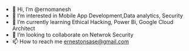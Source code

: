 - 👋 Hi, I’m @ernomanesh
- 👀 I’m interested in Mobile App Development,Data analytics, Security
- 🌱 I’m currently learning Ethical Hacking, Power Bi, Google Cloud Architect
- 💞️ I’m looking to collaborate on Netwrok Security
- 📫 How to reach me ernestonsase@gmail.com

<!---
ernomanesh/ernomanesh is a ✨ special ✨ repository because its `README.md` (this file) appears on your GitHub profile.
You can click the Preview link to take a look at your changes.
--->

